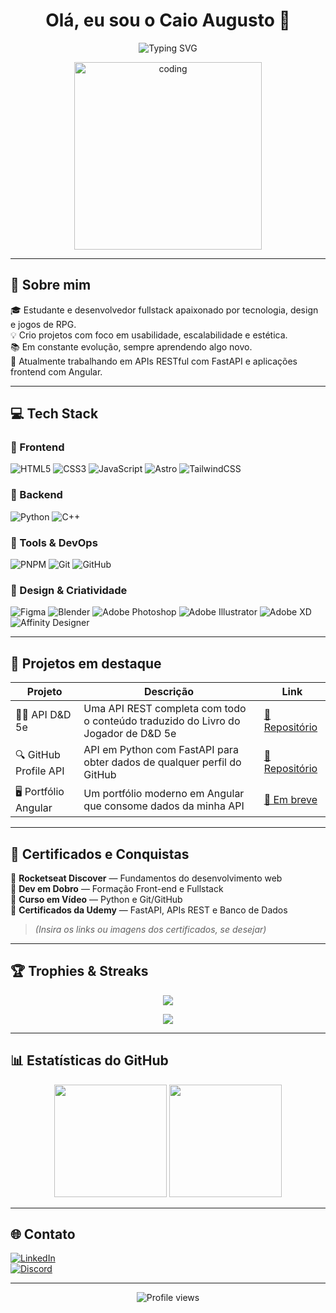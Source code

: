 <h1 align="center">Olá, eu sou o Caio Augusto 👋</h1>

<p align="center">
  <img src="https://readme-typing-svg.demolab.com?font=Fira+Code&size=22&pause=1000&center=true&vCenter=true&width=435&lines=Desenvolvedor+Fullstack;Apaixonado+por+tecnologia+e+design;Criando+soluções+com+impacto+real;Sempre+em+busca+de+novos+desafios!" alt="Typing SVG" />
</p>

<p align="center">
  <img src="https://media.giphy.com/media/qgQUggAC3Pfv687qPC/giphy.gif" width="300" alt="coding" />
</p>

---

## 🚀 Sobre mim

🎓 Estudante e desenvolvedor fullstack apaixonado por tecnologia, design e jogos de RPG.  
💡 Crio projetos com foco em usabilidade, escalabilidade e estética.  
📚 Em constante evolução, sempre aprendendo algo novo.  
🎯 Atualmente trabalhando em APIs RESTful com FastAPI e aplicações frontend com Angular.

---

## 💻 Tech Stack

### 🔹 Frontend
![HTML5](https://img.shields.io/badge/html5-%23E34F26.svg?style=for-the-badge&logo=html5&logoColor=white)
![CSS3](https://img.shields.io/badge/css3-%231572B6.svg?style=for-the-badge&logo=css3&logoColor=white)
![JavaScript](https://img.shields.io/badge/javascript-%23323330.svg?style=for-the-badge&logo=javascript&logoColor=%23F7DF1E)
![Astro](https://img.shields.io/badge/astro-%232C2052.svg?style=for-the-badge&logo=astro&logoColor=white)
![TailwindCSS](https://img.shields.io/badge/tailwindcss-%2338B2AC.svg?style=for-the-badge&logo=tailwind-css&logoColor=white)

### 🔹 Backend
![Python](https://img.shields.io/badge/python-%233670A0.svg?style=for-the-badge&logo=python&logoColor=ffdd54)
![C++](https://img.shields.io/badge/c++-%2300599C.svg?style=for-the-badge&logo=c%2B%2B&logoColor=white)

### 🔹 Tools & DevOps
![PNPM](https://img.shields.io/badge/pnpm-%234a4a4a.svg?style=for-the-badge&logo=pnpm&logoColor=f69220)
![Git](https://img.shields.io/badge/git-%23F05033.svg?style=for-the-badge&logo=git&logoColor=white)
![GitHub](https://img.shields.io/badge/github-%23121011.svg?style=for-the-badge&logo=github&logoColor=white)

### 🎨 Design & Criatividade
![Figma](https://img.shields.io/badge/figma-%23F24E1E.svg?style=for-the-badge&logo=figma&logoColor=white)
![Blender](https://img.shields.io/badge/blender-%23F5792A.svg?style=for-the-badge&logo=blender&logoColor=white)
![Adobe Photoshop](https://img.shields.io/badge/adobe%20photoshop-%2331A8FF.svg?style=for-the-badge&logo=adobe%20photoshop&logoColor=white)
![Adobe Illustrator](https://img.shields.io/badge/adobe%20illustrator-%23FF9A00.svg?style=for-the-badge&logo=adobe%20illustrator&logoColor=white)
![Adobe XD](https://img.shields.io/badge/Adobe%20XD-470137?style=for-the-badge&logo=Adobe%20XD&logoColor=#FF61F6)
![Affinity Designer](https://img.shields.io/badge/affinity%20designer-%231B72BE.svg?style=for-the-badge&logo=affinity-designer&logoColor=white)

---

## 🧩 Projetos em destaque

| Projeto | Descrição | Link |
|--------|-----------|------|
| 🧙‍♂️ API D&D 5e | Uma API REST completa com todo o conteúdo traduzido do Livro do Jogador de D&D 5e | [🔗 Repositório](https://github.com/augustCaio/dnd_api) |
| 🔍 GitHub Profile API | API em Python com FastAPI para obter dados de qualquer perfil do GitHub | [🔗 Repositório](https://github.com/augustCaio/github-profile-api) |
| 🖥️ Portfólio Angular | Um portfólio moderno em Angular que consome dados da minha API | [🔗 Em breve](#) |

---

## 📜 Certificados e Conquistas

🏅 **Rocketseat Discover** — Fundamentos do desenvolvimento web  
🏅 **Dev em Dobro** — Formação Front-end e Fullstack  
🏅 **Curso em Vídeo** — Python e Git/GitHub  
🏅 **Certificados da Udemy** — FastAPI, APIs REST e Banco de Dados

> *(Insira os links ou imagens dos certificados, se desejar)*

---

## 🏆 Trophies & Streaks

<p align="center">
  <img src="https://github-profile-trophy.vercel.app/?username=augustCaio&theme=dracula&row=1&column=6"/>
</p>

<p align="center">
  <img src="https://github-readme-streak-stats.herokuapp.com?user=augustCaio&theme=dracula&date_format=M%20j%5B%2C%20Y%5D"/>
</p>

---

## 📊 Estatísticas do GitHub

<p align="center">
  <img height="180em" src="https://github-readme-stats.vercel.app/api?username=augustCaio&show_icons=true&theme=dracula&count_private=true"/>
  <img height="180em" src="https://github-readme-stats.vercel.app/api/top-langs/?username=augustCaio&layout=compact&theme=dracula"/>
</p>

---

## 🌐 Contato

[![LinkedIn](https://img.shields.io/badge/LinkedIn-%230077B5.svg?logo=linkedin&logoColor=white)](https://linkedin.com/in/augustcaio)  
[![Discord](https://img.shields.io/badge/Discord-%237289DA.svg?logo=discord&logoColor=white)](https://discord.gg/caiolyonne)

---

<p align="center">
  <img src="https://komarev.com/ghpvc/?username=augustCaio&style=flat-square&color=blue" alt="Profile views" />
</p>


